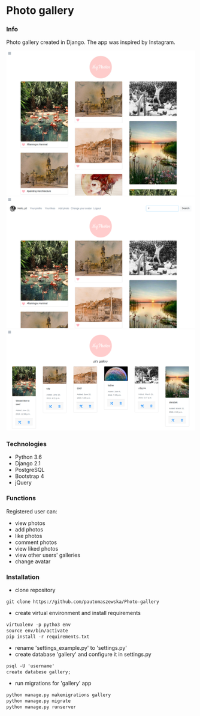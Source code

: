 # Photo gallery

### Info
Photo gallery created in Django. The app was inspired by Instagram.


 ![main](./photogallery/images/main.jpg)
 ![menu](./photogallery/images/menu.png)
 ![gallery](./photogallery/images/gallery.png)


### Technologies
* Python 3.6 
* Django 2.1 
* PostgreSQL
* Bootstrap 4
* jQuery

### Functions
Registered user can:
* view photos
* add photos
* like photos
* comment photos
* view liked photos
* view other users' galleries
* change avatar

### Installation
* clone repository
```
git clone https://github.com/pautomaszewska/Photo-gallery
```
* create virtual environment and install requirements
```
virtualenv -p pytho3 env
source env/bin/activate
pip install -r requirements.txt
```
* rename 'settings_example.py' to 'settings.py'
* create database 'gallery' and configure it in settings.py
```
psql -U 'username'
create databese gallery;
```
* run migrations for 'gallery' app
```
python manage.py makemigrations gallery
python manage.py migrate
python manage.py runserver
```
